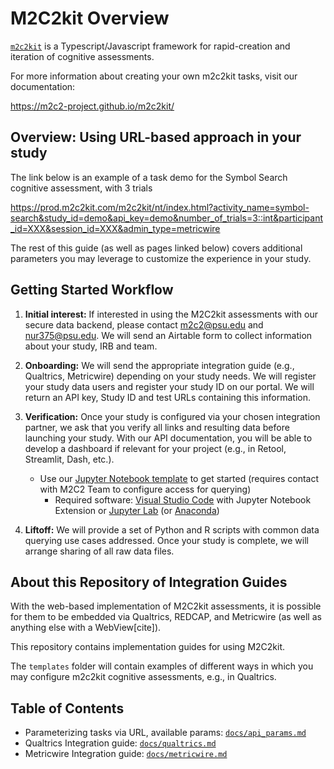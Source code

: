# M2C2kit Overview

[`m2c2kit`](https://m2c2-project.github.io/m2c2kit/) is a Typescript/Javascript framework for rapid-creation and iteration of cognitive assessments.

For more information about creating your own m2c2kit tasks, visit our documentation:

https://m2c2-project.github.io/m2c2kit/ 

## Overview: Using URL-based approach in your study

The link below is an example of a task demo for the Symbol Search cognitive assessment, with 3 trials

https://prod.m2c2kit.com/m2c2kit/nt/index.html?activity_name=symbol-search&study_id=demo&api_key=demo&number_of_trials=3::int&participant_id=XXX&session_id=XXX&admin_type=metricwire

The rest of this guide (as well as pages linked below) covers additional parameters you may leverage to customize the experience in your study.

## Getting Started Workflow

1. **Initial interest:** If interested in using the M2C2kit assessments with our secure data backend, please contact m2c2@psu.edu and nur375@psu.edu. We will send an Airtable form to collect information about your study, IRB and team.

2. **Onboarding:**  We will send the appropriate integration guide (e.g., Qualtrics, Metricwire) depending on your study needs. We will register your study data users and register your study ID on our portal. We will return an API key, Study ID and test URLs containing this information.

3. **Verification:** Once your study is configured via your chosen integration partner, we ask that you verify all links and resulting data before launching your study. With our API documentation, you will be able to develop a dashboard if relevant for your project (e.g., in Retool, Streamlit, Dash, etc.).

    - Use our [Jupyter Notebook template](jupyter_notebooks/M2C2Kit_Data_Query_Notebook.ipynb) to get started (requires contact with M2C2 Team to configure access for querying)
        - Required software: [Visual Studio Code](https://code.visualstudio.com/) with Jupyter Notebook Extension or [Jupyter Lab](https://jupyter.org/install) (or [Anaconda](https://www.anaconda.com/))

4. **Liftoff:** We will provide a set of Python and R scripts with common data querying use cases addressed. Once your study is complete, we will arrange sharing of all raw data files.

## About this Repository of Integration Guides

With the web-based implementation of M2C2kit assessments, it is possible for them to be embedded via Qualtrics, REDCAP, and Metricwire (as well as anything else with a WebView[cite]).

This repository contains implementation guides for using M2C2kit. 

The `templates` folder will contain examples of different ways in which you may configure m2c2kit cognitive assessments, e.g., in Qualtrics. 

## Table of Contents

- Parameterizing tasks via URL, available params: [`docs/api_params.md`](docs/api_params.md)
- Qualtrics Integration guide: [`docs/qualtrics.md`](docs/qualtrics.md)
- Metricwire Integration guide: [`docs/metricwire.md`](docs/metricwire.md)
